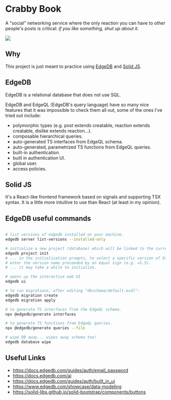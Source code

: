 # Crabby Book

A "social" networking service where the only reaction you can have to other people's posts is critical: _if you like something, shut up about it_.

<img src="src/frontend/images/favicon.ico" />

## Why

This project is just meant to practice using [EdgeDB](https://www.edgedb.com/) and [Solid JS](https://www.solidjs.com/).

## EdgeDB

EdgeDB is a relational database that does not use SQL.

EdgeDB and EdgeQL (EdgeDB's query language) have so many nice features that it was impossible to check them all out, some of the ones I've tried out include:

- polymorphic types (e.g. post extends creatable, reaction extends creatable, dislike extends reaction...).
- composable hierarchical queries.
- auto-generated TS interfaces from EdgeQL schema.
- auto-generated, parametrized TS functions from EdgeQL queries.
- built-in authentication.
- built in authentication UI.
- global user.
- access policies.

## Solid JS

It's a React-like frontend framework based on signals and supporting TSX syntax. It is a little more intuitive to use than React (at least in my opinion).

## EdgeDB useful commands

```sh

# list versions of edgedb installed on your machine.
edgedb server list-versions --installed-only

# initialize a new project (database) which will be linked to the current folder name.
edgedb project init
# ... in the initialization prompts, to select a specific version of EdgeDB (e.g. version 5.5)
# enter the version name preceeded by an equal sign (e.g. =5.5).
# ... it may take a while to initialize.

# opens up the interactive web UI
edgedb ui

# to run migrations, after editing "dbschema/default.esdl":
edgedb migration create
edgedb migration apply

# to generate TS interfaces from the EdgeQL schema.
npx @edgedb/generate interfaces

# to generate TS functions from EdgeQL queries.
npx @edgedb/generate queries --file

# wipe DB away... wipes away schema too!
edgedb database wipe 

```

## Useful Links

- https://docs.edgedb.com/guides/auth/email_password
- https://docs.edgedb.com/ai
- https://docs.edgedb.com/guides/auth/built_in_ui
- https://www.edgedb.com/showcase/data-modeling
- https://solid-libs.github.io/solid-bootstrap/components/buttons


# 

<!-- open up edgedb ui to manage auth (auth panel)
set auth signing key
providers > add providers > local > email+password
require_verification=false to skip email verification setup
install and test mailpit
https://mailpit.axllent.org
User should signup up from here: http://localhost:3000/auth/ui/signup
 http://localhost:3000/auth/ui/signin -->
